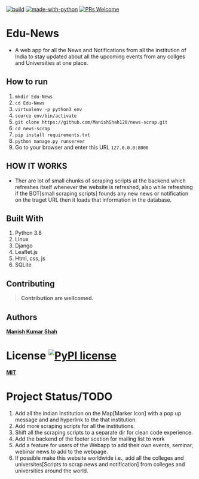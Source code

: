 
[![build](https://travis-ci.org/ikatyang/emoji-cheat-sheet.svg?branch=master)](https://travis-ci.org/ikatyang/emoji-cheat-sheet)  [![made-with-python](https://img.shields.io/badge/Made%20with-Python-1f425f.svg)](https://www.python.org/)  [![PRs Welcome](https://img.shields.io/badge/PRs-welcome-brightgreen.svg?style=flat-square)](http://makeapullrequest.com) 

# **Edu-News**
- A web app for all the News and Notifications from all the institution of India to stay updated about all the upcoming events from any collges and Universities at one place.


## How to run
1. `mkdir Edu-News`
2. `cd Edu-News`
3. `virtualenv -p python3 env` 
4. `source env/bin/activate`
5. `git clone https://github.com/ManishShah120/news-scrap.git`
6. `cd news-scrap`
7. `pip install requirements.txt`
8. `python manage.py runserver`
9. Go to your browser and enter this URL `127.0.0.0:8000`

## HOW IT WORKS
- Ther are lot of small chunks of scraping scripts at the backend which refreshes itself whenever the website is refreshed, also while refreshing if the BOT[small scraping scripts] founds any new news or notification on the traget URL then it loads that information in the database.
 
## Built With
1. Python 3.8
2. Linux
3. Django
4. Leaflet.js
5. Html, css, js
6. SQLite

## Contributing
> **Contribution are wellcomed.**

## Authors
[**Manish Kumar Shah**](https://github.com/ManishShah120)

# License [![PyPI license](https://img.shields.io/pypi/l/ansicolortags.svg)](https://pypi.python.org/pypi/ansicolortags/)
[**MIT**](https://github.com/ManishShah120/news-scrap/blob/master/LICENSE)

# Project Status/TODO
1. Add all the indian Institution on the Map[Marker Icon] with a pop up message and and hyperlink to the that institution.
2. Add more scraping scripts for all the institutions.
3. Shift all the scraping scripts to a separate dir for clean code experience.
4. Add the backend of the footer scetion for mailing list to work
5. Add a feature for users of the Webapp to add their own events, seminar, webinar news to add to the webpage.
6. If possible make this website worldwide i.e., add all the colleges and universites[Scripts to scrap news and notification] from colleges and universities around the world.
